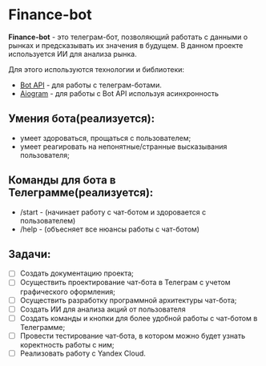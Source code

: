# Finance-bot
**Finance-bot** - это телеграм-бот, позволяющий работать с данными о рынках и предсказывать их значения в будущем. В данном проекте используется ИИ для анализа рынка.

Для этого используются технологии и библиотеки:
- [Bot API](https://core.telegram.org/bots) - для работы с телеграм-ботами.
- [Aiogram](https://docs.aiogram.dev/en/latest) - для работы с Bot API используя асинхронность

## Умения бота(реализуется):
- умеет здороваться, прощаться с пользователем;
- умеет реагировать на непонятные/странные высказывания пользователя;

## Команды для бота в Телеграмме(реализуется):
- /start - (начинает работу с чат-ботом и здоровается с пользователем)
- /help - (объесняет все нюансы работы с чат-ботом)

## Задачи:
- [ ] Создать документацию проекта;
- [ ] Осуществить проектирование чат-бота в Телеграм с учетом графического оформления;
- [ ] Осуществить разработку программной архитектуры чат-бота;
- [ ] Создать ИИ для анализа акций от пользователя
- [ ] Создать команды и кнопки для более удобной работы с чат-ботом в Телеграмме;
- [ ] Провести тестирование чат-бота, в котором можно будет узнать коректность работы с ним;
- [ ] Реализовать работу с Yandex Cloud.
